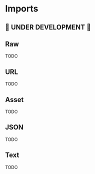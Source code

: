 # Imports

## 🚧 UNDER DEVELOPMENT 🚧

## Raw

TODO

## URL

TODO

## Asset

TODO

## JSON

TODO

## Text

TODO
